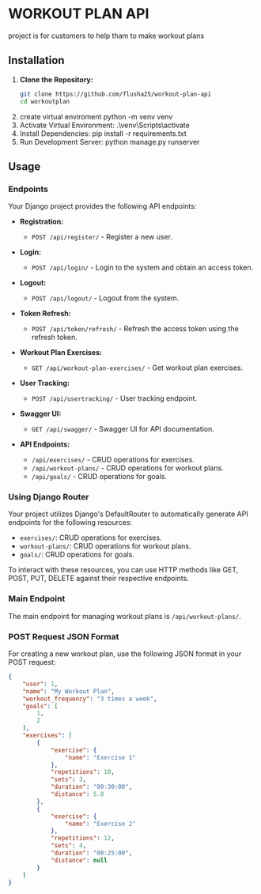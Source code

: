 # WORKOUT PLAN API

project is for customers to help tham to make workout plans 

## Installation

1. **Clone the Repository:**
   ```bash
   git clone https://github.com/flusha25/workout-plan-api
   cd workoutplan
2. create virtual enviroment
  python -m venv venv
3. Activate Virtual Environment:
   .\venv\Scripts\activate
4. Install Dependencies:
   pip install -r requirements.txt
5. Run Development Server:
   python manage.py runserver

## Usage

### Endpoints

Your Django project provides the following API endpoints:

- **Registration:**  
  - `POST /api/register/` - Register a new user.

- **Login:**  
  - `POST /api/login/` - Login to the system and obtain an access token.
  
- **Logout:**  
  - `POST /api/logout/` - Logout from the system.

- **Token Refresh:**  
  - `POST /api/token/refresh/` - Refresh the access token using the refresh token.

- **Workout Plan Exercises:**  
  - `GET /api/workout-plan-exercises/` - Get workout plan exercises.

- **User Tracking:**  
  - `POST /api/usertracking/` - User tracking endpoint.

- **Swagger UI:**  
  - `GET /api/swagger/` - Swagger UI for API documentation.

- **API Endpoints:**  
  - `/api/exercises/` - CRUD operations for exercises.
  - `/api/workout-plans/` - CRUD operations for workout plans.
  - `/api/goals/` - CRUD operations for goals.

### Using Django Router

Your project utilizes Django's DefaultRouter to automatically generate API endpoints for the following resources:

- `exercises/`: CRUD operations for exercises.
- `workout-plans/`: CRUD operations for workout plans.
- `goals/`: CRUD operations for goals.

To interact with these resources, you can use HTTP methods like GET, POST, PUT, DELETE against their respective endpoints.

### Main Endpoint

The main endpoint for managing workout plans is `/api/workout-plans/`.

### POST Request JSON Format

For creating a new workout plan, use the following JSON format in your POST request:

```json
{
    "user": 1,
    "name": "My Workout Plan",
    "workout_frequency": "3 times a week",
    "goals": [
        1,
        2
    ],
    "exercises": [
        {
            "exercise": {
                "name": "Exercise 1"
            },
            "repetitions": 10,
            "sets": 3,
            "duration": "00:30:00",
            "distance": 5.0
        },
        {
            "exercise": {
                "name": "Exercise 2"
            },
            "repetitions": 12,
            "sets": 4,
            "duration": "00:25:00",
            "distance": null
        }
    ]
}

  
